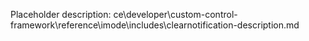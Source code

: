 Placeholder description: ce\developer\custom-control-framework\reference\imode\includes\clearnotification-description.md